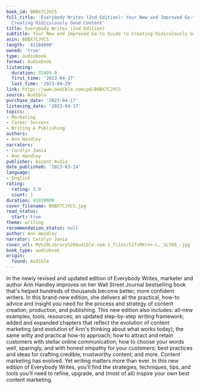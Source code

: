 ```yaml
---
book_id: B0BX7CJVCS
full_title: 'Everybody Writes (2nd Edition): Your New and Improved Go-to Guide to
  Creating Ridiculously Good Content'
title: Everybody Writes (2nd Edition)
subtitle: Your New and Improved Go-to Guide to Creating Ridiculously Good Content
asin: B0BX7CJVCS
length: '41184000'
owned: 'true'
type: audiobook
format: Audiobook
listening:
  duration: 32405.0
  first_time: '2023-04-17'
  last_time: '2023-04-29'
link: https://www.audible.com/pd/B0BX7CJVCS
source: Audible
purchase_date: '2023-04-17'
listening_date: '2023-04-17'
topics:
- Marketing
- Career Success
- Writing & Publishing
authors:
- Ann Handley
narrators:
- Carolyn Jania
- Ann Handley
publisher: Ascent Audio
date_published: '2023-03-14'
language:
- English
rating:
  rating: 5.0
  count: 1
duration: 41820000
cover_filename: B0BX7CJVCS.jpg
read_status:
  start: true
theme: writing
recommendation_status: null
author: Ann Handley
narrator: Carolyn Jania
cover_url: My%20Library%20Audible.com-1_files/51TsMXrn+-L._SL500_.jpg
book_type: audiobook
origin:
  found: Audible
---
```

In the newly revised and updated edition of Everybody Writes, marketer and author Ann Handley improves on her Wall Street Journal bestselling book that's helped hundreds of thousands become better, more confident writers.
In this brand-new edition, she delivers all the practical, how-to advice and insight you need for the process and strategy of content creation, production, and publishing.
This new edition also includes: all-new examples, tools, resources; an updated step-by-step writing framework; added and expanded chapters that reflect the evolution of content marketing (and evolution of Ann's thinking about what works today); the same witty and practical how-to approach; how to attract and retain customers with stellar online communication; how to choose your words well, sparingly, and with honest empathy for your customers; best practices and ideas for crafting credible, trustworthy content; and more.
Content marketing has evolved. Yet writing matters more than ever.
In this new edition of Everybody Writes, you'll find the strategies, techniques, tips, and tools you'll need to refine, upgrade, and (most of all) inspire your own best content marketing.
